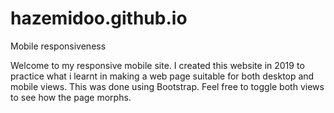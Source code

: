 # hazemidoo.github.io
Mobile responsiveness


Welcome to my responsive mobile site. I created this website in 2019 to practice what i learnt in making a web page suitable for both desktop and mobile views. This was done using Bootstrap. Feel free to toggle both views to see how the page morphs.
